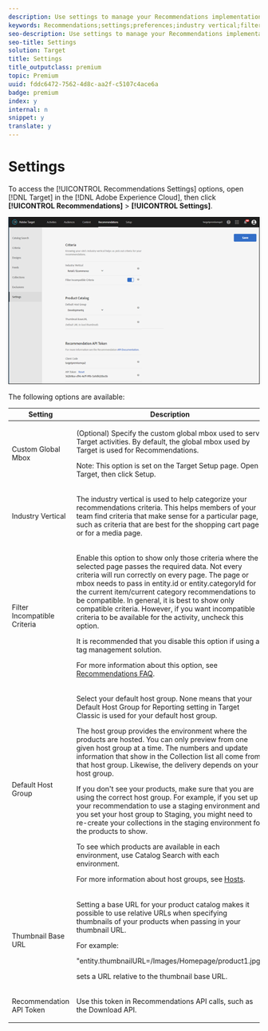 ```yaml
---
description: Use settings to manage your Recommendations implementation.
keywords: Recommendations;settings;preferences;industry vertical;filter incompatible criteria;default host group;thumb base url;recommendation api token
seo-description: Use settings to manage your Recommendations implementation.
seo-title: Settings
solution: Target
title: Settings
title_outputclass: premium
topic: Premium
uuid: fddc6472-7562-4d8c-aa2f-c5107c4ace6a
badge: premium
index: y
internal: n
snippet: y
translate: y
---
```


# Settings

To access the [!UICONTROL  Recommendations Settings] options, open [!DNL  Target] in the [!DNL  Adobe Experience Cloud], then click **[!UICONTROL  Recommendations]** > **[!UICONTROL  Settings]**. 

![](assets/recs_settings.png) 

The following options are available: 



<table id="table_64B65F53C8904026BD4031E749AA3625"> 
 <thead> 
  <tr> 
   <th colname="col1" class="entry"> Setting </th> 
   <th colname="col2" class="entry"> Description </th> 
  </tr> 
 </thead>
 <tbody> 
  <tr> 
   <td colname="col1"> <p>Custom Global Mbox </p> </td> 
   <td colname="col2"> <p>(Optional) Specify the custom global mbox used to serve <span class="keyword"> Target</span> activities. By default, the global mbox used by <span class="keyword"> Target</span> is used for <span class="keyword"> Recommendations</span>. </p> <p> <p>Note: This option is set on the <span class="wintitle"> Target Setup</span> page. Open <span class="keyword"> Target</span>, then click <span class="uicontrol"> Setup</span>. </p> </p> </td> 
  </tr> 
  <tr> 
   <td colname="col1"> <p>Industry Vertical </p> </td> 
   <td colname="col2"> <p>The industry vertical is used to help categorize your recommendations criteria. This helps members of your team find criteria that make sense for a particular page, such as criteria that are best for the shopping cart page or for a media page. </p> </td> 
  </tr> 
  <tr> 
   <td colname="col1"> <p>Filter Incompatible Criteria </p> </td> 
   <td colname="col2"> <p>Enable this option to show only those criteria where the selected page passes the required data. Not every criteria will run correctly on every page. The page or mbox needs to pass in<span class="codeph"> entity.id</span> or<span class="codeph"> entity.categoryId</span> for the current item/current category recommendations to be compatible. In general, it is best to show only compatible criteria. However, if you want incompatible criteria to be available for the activity, uncheck this option. </p> <p> It is recommended that you disable this option if using a tag management solution. </p> <p>For more information about this option, see <a href="../../c_recommendations/c_recommendations-faq.md#concept_EF272DE4AC6C47B19026BFBE816F5DB8" format="dita" scope="local"> Recommendations FAQ</a>. </p> </td> 
  </tr> 
  <tr> 
   <td colname="col1"> <p>Default Host Group </p> </td> 
   <td colname="col2"> <p>Select your default host group. None means that your<span class="wintitle"> Default Host Group for Reporting</span> setting in <span class="keyword"> Target Classic</span> is used for your default host group. </p> <p>The host group provides the environment where the products are hosted. You can only preview from one given host group at a time. The numbers and update information that show in the Collection list all come from that host group. Likewise, the delivery depends on your host group. </p> <p>If you don't see your products, make sure that you are using the correct host group. For example, if you set up your recommendation to use a staging environment and you set your host group to Staging, you might need to re-create your collections in the staging environment for the products to show. </p> <p>To see which products are available in each environment, use Catalog Search with each environment. </p> <p>For more information about host groups, see <a href="../../c_seting_up_target/c_hosts.md#concept_516BB01EBFBD4449AB03940D31AEB66E" format="dita" scope="local"> Hosts</a>. </p> </td> 
  </tr> 
  <tr> 
   <td colname="col1"> <p>Thumbnail Base URL </p> </td> 
   <td colname="col2"> <p>Setting a base URL for your product catalog makes it possible to use relative URLs when specifying thumbnails of your products when passing in your thumbnail URL. </p> <p>For example: </p> <p> <span class="codeph"> "entity.thumbnailURL=/Images/Homepage/product1.jpg"</span> </p> <p>sets a URL relative to the thumbnail base URL. </p> </td> 
  </tr> 
  <tr> 
   <td colname="col1"> <p>Recommendation API Token </p> </td> 
   <td colname="col2"> <p>Use this token in Recommendations API calls, such as the Download API. </p> </td> 
  </tr> 
 </tbody> 
</table>

